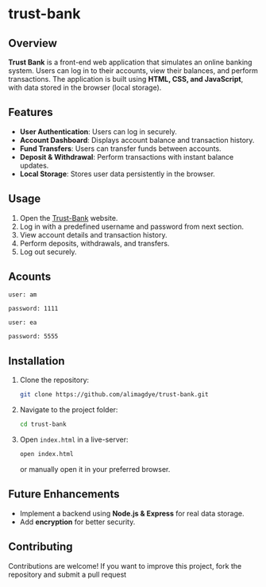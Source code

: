 # trust-bank

## Overview
**Trust Bank** is a front-end web application that simulates an online banking system. Users can log in to their accounts, view their balances, and perform transactions. The application is built using **HTML, CSS, and JavaScript**, with data stored in the browser (local storage).

## Features
- **User Authentication**: Users can log in securely.
- **Account Dashboard**: Displays account balance and transaction history.
- **Fund Transfers**: Users can transfer funds between accounts.
- **Deposit & Withdrawal**: Perform transactions with instant balance updates.
- **Local Storage**: Stores user data persistently in the browser.

## Usage
1. Open the [Trust-Bank](https://alimagdye.github.io/trust-bank/) website.
2. Log in with a predefined username and password from next section.
3. View account details and transaction history.
4. Perform deposits, withdrawals, and transfers.
5. Log out securely.

## Acounts
```
user: am

password: 1111

user: ea

password: 5555
```

## Installation
1. Clone the repository:
   ```sh
   git clone https://github.com/alimagdye/trust-bank.git
   ```
2. Navigate to the project folder:
   ```sh
   cd trust-bank
   ```
3. Open `index.html` in a live-server:
   ```sh
   open index.html
   ```
   or manually open it in your preferred browser.


## Future Enhancements
- Implement a backend using **Node.js & Express** for real data storage.
- Add **encryption** for better security.

## Contributing
Contributions are welcome! If you want to improve this project, fork the repository and submit a pull request

